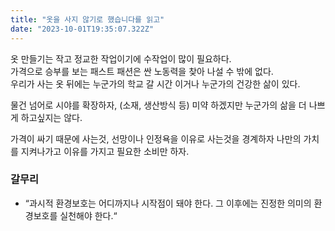 ```yaml
---
title: "옷을 사지 않기로 했습니다를 읽고"
date: "2023-10-01T19:35:07.322Z"
---
```

옷 만들기는 작고 정교한 작업이기에 수작업이 많이 필요하다.  
가격으로 승부를 보는 패스트 패션은 싼 노동력을 찾아 나설 수 밖에 없다.  
우리가 사는 옷 뒤에는 누군가의 학교 갈 시간 이거나 누군가의 건강한 삶이 있다. 

물건 넘어로 시야를 확장하자, (소재, 생산방식 등) 미약 하겠지만 누군가의 삶을 더 나쁘게 하고싶지는 않다.  

가격이 싸기 때문에 사는것, 선망이나 인정욕을 이유로 사는것을 경계하자 나만의 가치를 지켜나가고 이유를 가지고 필요한 소비만 하자.

### 갈무리
- “과시적 환경보호는 어디까지나 시작점이 돼야 한다. 그 이후에는 진정한 의미의 환경보호를 실천해야 한다.“